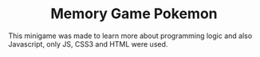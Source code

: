 <h1 align="center">Memory Game Pokemon </h1>

<p>This minigame was made to learn more about programming logic and also Javascript, only JS, CSS3 and HTML were used.</p> 
<p align="center">

</p>

